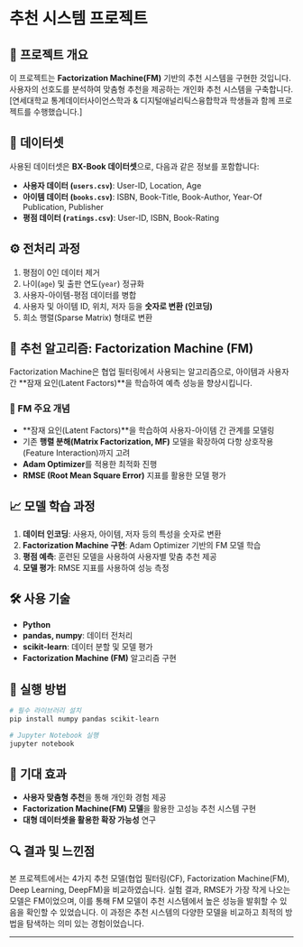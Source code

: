 # 추천 시스템 프로젝트

## 📌 프로젝트 개요
이 프로젝트는 **Factorization Machine(FM)** 기반의 추천 시스템을 구현한 것입니다. 사용자의 선호도를 분석하여 맞춤형 추천을 제공하는 개인화 추천 시스템을 구축합니다.
[연세대학교 통계데이터사이언스학과 & 디지털애널리틱스융합학과 학생들과 함께 프로젝트를 수행했습니다.]

## 📂 데이터셋
사용된 데이터셋은 **BX-Book 데이터셋**으로, 다음과 같은 정보를 포함합니다:
- **사용자 데이터 (`users.csv`)**: User-ID, Location, Age
- **아이템 데이터 (`books.csv`)**: ISBN, Book-Title, Book-Author, Year-Of Publication, Publisher
- **평점 데이터 (`ratings.csv`)**: User-ID, ISBN, Book-Rating

## ⚙️ 전처리 과정
1. 평점이 0인 데이터 제거
2. 나이(`age`) 및 출판 연도(`year`) 정규화
3. 사용자-아이템-평점 데이터를 병합
4. 사용자 및 아이템 ID, 위치, 저자 등을 **숫자로 변환 (인코딩)**
5. 희소 행렬(Sparse Matrix) 형태로 변환

## 🤖 추천 알고리즘: **Factorization Machine (FM)**
Factorization Machine은 협업 필터링에서 사용되는 알고리즘으로, 아이템과 사용자 간 **잠재 요인(Latent Factors)**을 학습하여 예측 성능을 향상시킵니다.

### 🔹 FM 주요 개념
- **잠재 요인(Latent Factors)**을 학습하여 사용자-아이템 간 관계를 모델링
- 기존 **행렬 분해(Matrix Factorization, MF)** 모델을 확장하여 다항 상호작용(Feature Interaction)까지 고려
- **Adam Optimizer**를 적용한 최적화 진행
- **RMSE (Root Mean Square Error)** 지표를 활용한 모델 평가

## 📈 모델 학습 과정
1. **데이터 인코딩**: 사용자, 아이템, 저자 등의 특성을 숫자로 변환
2. **Factorization Machine 구현**: Adam Optimizer 기반의 FM 모델 학습
3. **평점 예측**: 훈련된 모델을 사용하여 사용자별 맞춤 추천 제공
4. **모델 평가**: RMSE 지표를 사용하여 성능 측정

## 🛠 사용 기술
- **Python**
- **pandas, numpy**: 데이터 전처리
- **scikit-learn**: 데이터 분할 및 모델 평가
- **Factorization Machine (FM)** 알고리즘 구현

## 🚀 실행 방법
```bash
# 필수 라이브러리 설치
pip install numpy pandas scikit-learn

# Jupyter Notebook 실행
jupyter notebook
```

## 📌 기대 효과
- **사용자 맞춤형 추천**을 통해 개인화 경험 제공
- **Factorization Machine(FM) 모델**을 활용한 고성능 추천 시스템 구현
- **대형 데이터셋을 활용한 확장 가능성** 연구

## 🔍 결과 및 느낀점
본 프로젝트에서는 4가지 추천 모델(협업 필터링(CF), Factorization Machine(FM), Deep Learning, DeepFM)을 비교하였습니다. 
실험 결과, RMSE가 가장 작게 나오는 모델은 FM이었으며, 이를 통해 FM 모델이 추천 시스템에서 높은 성능을 발휘할 수 있음을 확인할 수 있었습니다. 
이 과정은 추천 시스템의 다양한 모델을 비교하고 최적의 방법을 탐색하는 의미 있는 경험이었습니다.

---

